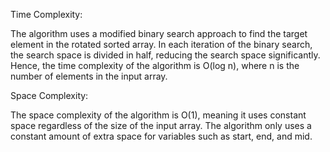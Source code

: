 Time Complexity:

The algorithm uses a modified binary search approach to find the target element in the rotated sorted array.
In each iteration of the binary search, the search space is divided in half, reducing the search space significantly.
Hence, the time complexity of the algorithm is O(log n), where n is the number of elements in the input array.

Space Complexity:

The space complexity of the algorithm is O(1), meaning it uses constant space regardless of the size of the input array.
The algorithm only uses a constant amount of extra space for variables such as start, end, and mid.
